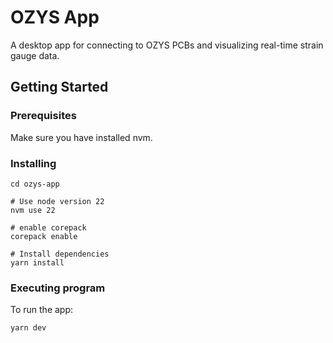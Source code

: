 # OZYS App

A desktop app for connecting to OZYS PCBs and visualizing real-time strain gauge data.

## Getting Started

### Prerequisites
Make sure you have installed nvm.

### Installing

```
cd ozys-app

# Use node version 22
nvm use 22

# enable corepack
corepack enable

# Install dependencies
yarn install
```

### Executing program

To run the app:
```
yarn dev
```